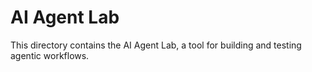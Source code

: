 # AI Agent Lab

This directory contains the AI Agent Lab, a tool for building and testing agentic workflows.
